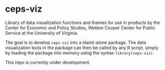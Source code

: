 # ceps-viz
Library of data visualization functions and themes for use in products by the Center for Economic and Policy Studies, Weldon Cooper Center for Public Service at the University of Virginia.

The goal is to develop `ceps-viz` into a stand-alone package. The data visualization tools in the package can then be called by any R script, simply by loading the package into memory using the syntax `library(ceps-viz)`.

This repo is currently under development. 
